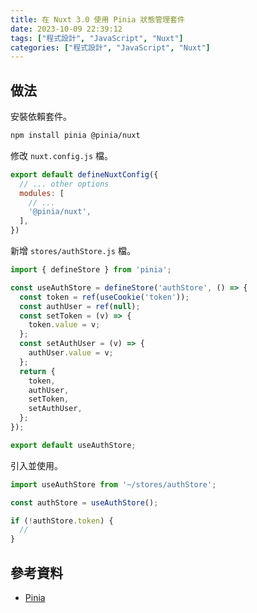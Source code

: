 ```yaml
---
title: 在 Nuxt 3.0 使用 Pinia 狀態管理套件
date: 2023-10-09 22:39:12
tags: ["程式設計", "JavaScript", "Nuxt"]
categories: ["程式設計", "JavaScript", "Nuxt"]
---
```


## 做法

安裝依賴套件。

```bash
npm install pinia @pinia/nuxt
```

修改 `nuxt.config.js` 檔。

```js
export default defineNuxtConfig({
  // ... other options
  modules: [
    // ...
    '@pinia/nuxt',
  ],
})
```

新增 `stores/authStore.js` 檔。

```js
import { defineStore } from 'pinia';

const useAuthStore = defineStore('authStore', () => {
  const token = ref(useCookie('token'));
  const authUser = ref(null);
  const setToken = (v) => {
    token.value = v;
  };
  const setAuthUser = (v) => {
    authUser.value = v;
  };
  return {
    token,
    authUser,
    setToken,
    setAuthUser,
  };
});

export default useAuthStore;
```

引入並使用。

```js
import useAuthStore from '~/stores/authStore';

const authStore = useAuthStore();

if (!authStore.token) {
  //
}
```

## 參考資料

- [Pinia](https://pinia.vuejs.org/ssr/nuxt.html)
